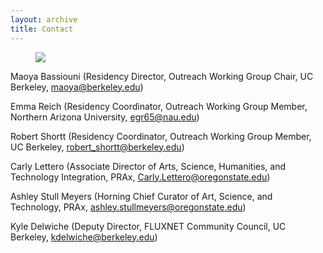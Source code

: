 ```yaml
---
layout: archive
title: Contact
---
```


<figure>
  <img src="https://fluxnetair.github.io/images/headshots.png" class="center">
</figure>

Maoya Bassiouni (Residency Director, Outreach Working Group Chair, UC Berkeley, maoya@berkeley.edu)

Emma Reich (Residency Coordinator, Outreach Working Group Member, Northern Arizona University, egr65@nau.edu)

Robert Shortt (Residency Coordinator, Outreach Working Group Member, UC Berkeley, robert_shortt@berkeley.edu)

Carly Lettero (Associate Director of Arts, Science, Humanities, and Technology Integration, PRAx, Carly.Lettero@oregonstate.edu)

Ashley Stull Meyers (Horning Chief Curator of Art, Science, and Technology, PRAx, ashley.stullmeyers@oregonstate.edu)

Kyle Delwiche (Deputy Director, FLUXNET Community Council, UC Berkeley, kdelwiche@berkeley.edu)
